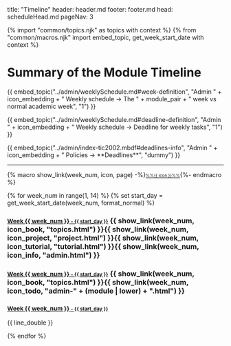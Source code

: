 <frontmatter>
title: "Timeline"
header: header.md
footer: footer.md
head: scheduleHead.md
pageNav: 3
</frontmatter>

{% import "common/topics.njk" as topics with context %}
{% from "common/macros.njk" import embed_topic, get_week_start_date with context %}

<div class="website-content">

# Summary of the Module Timeline
<div tags="m--cs2103 m--cs2113 m--tic4001">

{{ embed_topic("../admin/weeklySchedule.md#week-definition", "Admin " + icon_embedding + " Weekly schedule → The " + module_pair + " week vs normal academic week", "1") }}
<p/>
{{ embed_topic("../admin/weeklySchedule.md#deadline-definition", "Admin " + icon_embedding + " Weekly schedule → Deadline for weekly tasks", "1") }}
</div>
<div tags="m--tic2002">
{{ embed_topic("../admin/index-tic2002.mbdf#deadlines-info", "Admin " + icon_embedding + " Policies → **Deadlines**", "dummy") }}
</div>

<p/>
<hr>

{% macro show_link(week_num, icon, page) -%}<small><small><a href="week{{ week_num }}/{{ page }}" class="badge badge-light mr-1">%%{{ icon }}%%</a></small></small>{%- endmacro %}


{% for week_num in range(1, 14) %}
{% set start_day = get_week_start_date(week_num, format_normal) %}

<div tags="m--cs2103 m--cs2113 m--tic4001">

### <a href="week{{ week_num }}/" class="badge badge-pill badge-dark"><small>**Week {{ week_num }}** <small>- {{ start_day }}</small></small></a> {{ show_link(week_num, icon_book, "topics.html") }}{{ show_link(week_num, icon_project, "project.html") }}{{ show_link(week_num, icon_tutorial, "tutorial.html") }}{{ show_link(week_num, icon_info, "admin.html") }}

</div>
<div tags="m--tic2002">

### <a href="week{{ week_num }}/" class="badge badge-pill badge-dark"><small>**Week {{ week_num }}** <small>- {{ start_day }}</small></small></a> {{ show_link(week_num, icon_book, "topics.html") }}{{ show_link(week_num, icon_todo, "admin-" + (module | lower) + ".html") }}

</div>
<div tags="m--te3201">

### <a href="week{{ week_num }}/" class="badge badge-pill badge-dark"><small>**Week {{ week_num }}** <small>- {{ start_day }}</small></small></a>

</div>
<div class="indented-level2">

<include src="week{{ week_num }}/index.md#summary" optional />
</div>
{{ line_double }}

{% endfor %}

</div>
